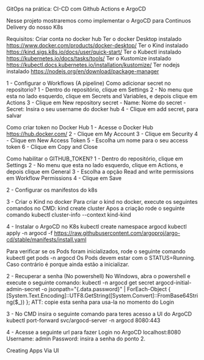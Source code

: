 GitOps na prática: CI-CD com Github Actions e ArgoCD

Nesse projeto mostraremos como implementar o ArgoCD para Continuos Delivery do nosso K8s

Requisitos:
Criar conta no docker hub
Ter o docker Desktop instalado https://www.docker.com/products/docker-desktop/
Ter o Kind instalado https://kind.sigs.k8s.io/docs/user/quick-start/
Ter o Kubectl instalado https://kubernetes.io/docs/tasks/tools/ 
Ter o Kustomize instalado https://kubectl.docs.kubernetes.io/installation/kustomize/
Ter nodejs instalado https://nodejs.org/en/download/package-manager

1 - Configurar o Workflows (A pipeline)
 Como adicionar secret no repositorio?
  1 - Dentro do repositório, clique em Settings
  2 - No menu que esta no lado esquerdo, clique em Secrets and Variables, e depois clique em Actions
  3 - Clique em New repository secret
    - Name: Nome do secret
    - Secret: Insira o seu username do docker hub
  4 - Clique em add secret, para salvar

 Como criar token no Docker Hub
 1 - Acesse o Docker Hub  https://hub.docker.com/
 2 - Clique em My Account
 3 - Clique em Security
 4 - Clique em  New Access Token
 5 - Escolha um nome para o seu access token
 6 - Clique em Copy and Close

Como habilitar o GITHUB_TOKEN?
  1 - Dentro do repositório, clique em Settings
  2 - No menu que esta no lado esquerdo, clique em Actions, e depois clique em General
  3 - Escolha a opção Read and write permissions em Workflow Permissions
  4 - Clique em Save

2 - Configurar os manifestos do k8s


3 - Criar o Kind no docker
Para criar o kind no docker, execute os seguintes comandos no CMD:
 kind create cluster
 Apos a criação rode o seguinte comando
 kubectl cluster-info --context kind-kind

4 - Instalar o ArgoCD no K8s
    kubectl create namespace argocd
    kubectl apply -n argocd -f https://raw.githubusercontent.com/argoproj/argo-cd/stable/manifests/install.yaml

Para verificar se os Pods foram inicializados, rode o seguinte comando
  kubectl get pods -n  argocd
Os Pods devem estar com o STATUS=Running. Caso  contrário é porque ainda estão a inicializar.

2 - Recuperar a senha (No powershell)
No Windows, abra o powershell e execute o seguinte comando:
kubectl -n argocd get secret argocd-initial-admin-secret -o jsonpath="{.data.password}" | 
    ForEach-Object { [System.Text.Encoding]::UTF8.GetString([System.Convert]::FromBase64String($_)) };
ATT: copie esta senha para usa-la no momento do Login

3 - No CMD insira o seguinte comando para teres acesso a UI do ArgoCD
 kubectl port-forward svc/argocd-server -n argocd 8080:443

4 - Acesse a seguinte url para fazer Login no ArgoCD
 localhost:8080
 Username: admin
 Password: insira a senha do ponto 2.

Creating Apps Via UI
